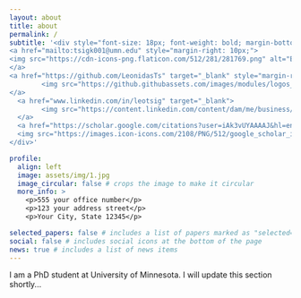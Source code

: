 ```yaml
---
layout: about
title: about
permalink: /
subtitle: '<div style="font-size: 18px; font-weight: bold; margin-bottom: 10px;"> 
<a href="mailto:tsigk001@umn.edu" style="margin-right: 10px;">
<img src="https://cdn-icons-png.flaticon.com/512/281/281769.png" alt="Email" width="20" height="20"/> Email
</a>
<a href="https://github.com/LeonidasTs" target="_blank" style="margin-right: 10px;">
        <img src="https://github.githubassets.com/images/modules/logos_page/GitHub-Mark.png" alt="GitHub" width="20" height="20"/> GitHub
</a>
  <a href="www.linkedin.com/in/leotsig" target="_blank">
        <img src="https://content.linkedin.com/content/dam/me/business/en-us/amp/brand-site/v2/bg/LI-Bug.svg.original.png" alt="LinkedIn" width="20" height="20"/> LinkedIn
  </a>
  <a href="https://scholar.google.com/citations?user=iAk3vUYAAAAJ&hl=en" target="_blank">
  <img src="https://images.icon-icons.com/2108/PNG/512/google_scholar_icon_130918.png" alt="Google Scholar" width="20", height="20"/> Google Scholar
</div>'

profile:
  align: left
  image: assets/img/1.jpg
  image_circular: false # crops the image to make it circular
  more_info: >
    <p>555 your office number</p>
    <p>123 your address street</p>
    <p>Your City, State 12345</p>

selected_papers: false # includes a list of papers marked as "selected={true}"
social: false # includes social icons at the bottom of the page
news: true # includes a list of news items
---
```


I am a PhD student at University of Minnesota. I will update this section shortly...


